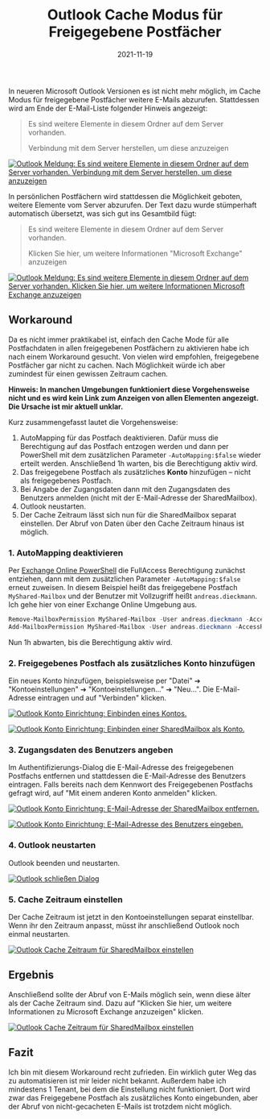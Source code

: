 ﻿---
aliases:
    - exchange-online-cache-mode-shared-mailboxes
slug: Exchange-Online-Cache-Mode-Shared-Mailboxes
title: Outlook Cache Modus für Freigegebene Postfächer
tags: [exchange, exchange online, shared mailbox, freigegebenes postfach]
cover:
    image: /images/2021/2021-11-19-Es-sind-weitere-Elemente-in-diesem-Ordner-auf-dem-Server-vorhanden_Zoomed.png
imageAlt: A screenshot showing a Microsoft Teams Meeting invite with a dial-in phone number.
date: 2021-11-19
---

In neueren Microsoft Outlook Versionen es ist nicht mehr möglich, im Cache Modus für freigegebene Postfächer weitere E-Mails abzurufen. Stattdessen wird am Ende der E-Mail-Liste folgender Hinweis angezeigt:

> Es sind weitere Elemente in diesem Ordner auf dem Server vorhanden.
>
> Verbindung mit dem Server herstellen, um diese anzuzeigen

[![Outlook Meldung: Es sind weitere Elemente in diesem Ordner auf dem Server vorhanden. Verbindung mit dem Server herstellen, um diese anzuzeigen](/images/2021/2021-11-19-Es-sind-weitere-Elemente-in-diesem-Ordner-auf-dem-Server-vorhanden_Zoomed.png "Outlook Meldung: Es sind weitere Elemente in diesem Ordner auf dem Server vorhanden. Verbindung mit dem Server herstellen, um diese anzuzeigen")](/images/2021/2021-11-19-Es-sind-weitere-Elemente-in-diesem-Ordner-auf-dem-Server-vorhanden_Zoomed.png)

In persönlichen Postfächern wird stattdessen die Möglichkeit geboten, weitere Elemente vom Server abzurufen. Der Text dazu wurde stümperhaft automatisch übersetzt, was sich gut ins Gesamtbild fügt:

> Es sind weitere Elemente in diesem Ordner auf dem Server vorhanden.
>
> Klicken Sie hier, um weitere Informationen "Microsoft Exchange" anzuzeigen

[![Outlook Meldung: Es sind weitere Elemente in diesem Ordner auf dem Server vorhanden. Klicken Sie hier, um weitere Informationen Microsoft Exchange anzuzeigen](/images/2021/2021-11-19_Es-sind-weitere-Elemente-in-diesem-Ordner-auf-dem-Server-vorhanden-weitere-Informationen_Zoomed.png "Outlook Meldung: Es sind weitere Elemente in diesem Ordner auf dem Server vorhanden. Klicken Sie hier, um weitere Informationen Microsoft Exchange anzuzeigen")](/images/2021/2021-11-19_Es-sind-weitere-Elemente-in-diesem-Ordner-auf-dem-Server-vorhanden-weitere-Informationen_Zoomed.png)

## Workaround

Da es nicht immer praktikabel ist, einfach den Cache Mode für alle Postfachdaten in allen freigegebenen Postfächern zu aktivieren habe ich nach einem Workaround gesucht. Von vielen wird empfohlen, freigegebene Postfächer gar nicht zu cachen. Nach Möglichkeit würde ich aber zumindest für einen gewissen Zeitraum cachen.

**Hinweis: In manchen Umgebungen funktioniert diese Vorgehensweise nicht und es wird kein Link zum Anzeigen von allen Elementen angezeigt. Die Ursache ist mir aktuell unklar.**

Kurz zusammengefasst lautet die Vorgehensweise:

1. AutoMapping für das Postfach deaktivieren. Dafür muss die Berechtigung auf das Postfach entzogen werden und dann per PowerShell mit dem zusätzlichen Parameter `-AutoMapping:$false` wieder erteilt werden. Anschließend 1h warten, bis die Berechtigung aktiv wird.
1. Das freigegebene Postfach als zusätzliches **Konto** hinzufügen – nicht als freigegebenes Postfach.
1. Bei Angabe der Zugangsdaten dann mit den Zugangsdaten des Benutzers anmelden (nicht mit der E-Mail-Adresse der SharedMailbox).
1. Outlook neustarten.
1. Der Cache Zeitraum lässt sich nun für die SharedMailbox separat einstellen. Der Abruf von Daten über den Cache Zeitraum hinaus ist möglich.

### 1. AutoMapping deaktivieren

Per [Exchange Online PowerShell](https://docs.microsoft.com/de-de/powershell/exchange/exchange-online-powershell?view=exchange-ps) die FullAccess Berechtigung zunächst entziehen, dann mit dem zusätzlichen Parameter `-AutoMapping:$false` erneut zuweisen. In diesem Beispiel heißt das freigegebene Postfach `MyShared-Mailbox` und der Benutzer mit Vollzugriff heißt `andreas.dieckmann`. Ich gehe hier von einer Exchange Online Umgebung aus.

```powershell
Remove-MailboxPermission MyShared-Mailbox -User andreas.dieckmann -AccessRights fullaccess
Add-MailboxPermission MyShared-Mailbox -User andreas.dieckmann -AccessRights fullaccess -AutoMapping:$false
```

Nun 1h abwarten, bis die Berechtigung aktiv wird.

### 2. Freigegebenes Postfach als zusätzliches Konto hinzufügen

Ein neues Konto hinzufügen, beispielsweise per "Datei" ➔ "Kontoeinstellungen" ➔ "Kontoeinstellungen..." ➔ "Neu...".
Die E-Mail-Adresse eintragen und auf "Verbinden" klicken.

[![Outlook Konto Einrichtung: Einbinden eines Kontos.](/images/2021/2021-11-19-E-Mail-Konto-Einrichtung-01.png "Outlook Konto Einrichtung: Einbinden einer SharedMailbox als Konto.")](/images/2021/2021-11-19-E-Mail-Konto-Einrichtung-01.png)

[![Outlook Konto Einrichtung: Einbinden einer SharedMailbox als Konto.](/images/2021/2021-11-19-E-Mail-Konto-Einrichtung-02.png "Outlook Konto Einrichtung: Einbinden einer SharedMailbox als Konto.")](/images/2021/2021-11-19-E-Mail-Konto-Einrichtung-02.png)

### 3. Zugangsdaten des Benutzers angeben

Im Authentifizierungs-Dialog die E-Mail-Adresse des freigegebenen Postfachs entfernen und stattdessen die E-Mail-Adresse des Benutzers eintragen. Falls bereits nach dem Kennwort des Freigegebenen Postfachs gefragt wird, auf "Mit einem anderen Konto anmelden" klicken.

[![Outlook Konto Einrichtung: E-Mail-Adresse der SharedMailbox entfernen.](/images/2021/2021-11-19-E-Mail-Konto-Einrichtung-03.png "Outlook Konto Einrichtung: E-Mail-Adresse der SharedMailbox entfernen.")](/images/2021/2021-11-19-E-Mail-Konto-Einrichtung-03.png)

[![Outlook Konto Einrichtung: E-Mail-Adresse des Benutzers eingeben.](/images/2021/2021-11-19-E-Mail-Konto-Einrichtung-04.png "Outlook Konto Einrichtung: E-Mail-Adresse des Benutzers eingeben.")](/images/2021/2021-11-19-E-Mail-Konto-Einrichtung-04.png)

### 4. Outlook neustarten

Outlook beenden und neustarten.

[![Outlook schließen Dialog](/images/2021/2021-11-19-Close-Outlook.png "Outlook schließen Dialog")](/images/2021/2021-11-19-Close-Outlook.png)

### 5. Cache Zeitraum einstellen

Der Cache Zeitraum ist jetzt in den Kontoeinstellungen separat einstellbar. Wenn ihr den Zeitraum anpasst, müsst ihr anschließend Outlook noch einmal neustarten.

[![Outlook Cache Zeitraum für SharedMailbox einstellen](/images/2021/2021-11-19-E-Mail-Konto-Cache-Zeitraum.png "Outlook Cache Zeitraum für SharedMailbox einstellen")](/images/2021/2021-11-19-E-Mail-Konto-Cache-Zeitraum.png)

## Ergebnis

Anschließend sollte der Abruf von E-Mails möglich sein, wenn diese älter als der Cache Zeitraum sind. Dazu auf "Klicken Sie hier, um weitere Informationen zu Microsoft Exchange anzuzeigen" klicken.

[![Outlook Cache Zeitraum für SharedMailbox einstellen](/images/2021/2021-11-19_Es-sind-weitere-Elemente-in-diesem-Ordner-auf-dem-Server-vorhanden-weitere-Informationen.png "Outlook Cache Zeitraum für SharedMailbox einstellen")](/images/2021/2021-11-19_Es-sind-weitere-Elemente-in-diesem-Ordner-auf-dem-Server-vorhanden-weitere-Informationen.png)

## Fazit

Ich bin mit diesem Workaround recht zufrieden. Ein wirklich guter Weg das zu automatisieren ist mir leider nicht bekannt. Außerdem habe ich mindestens 1 Tenant, bei dem die Einstellung nicht funktioniert. Dort wird zwar das Freigegebene Postfach als zusätzliches Konto eingebunden, aber der Abruf von nicht-gecacheten E-Mails ist trotzdem nicht möglich.
